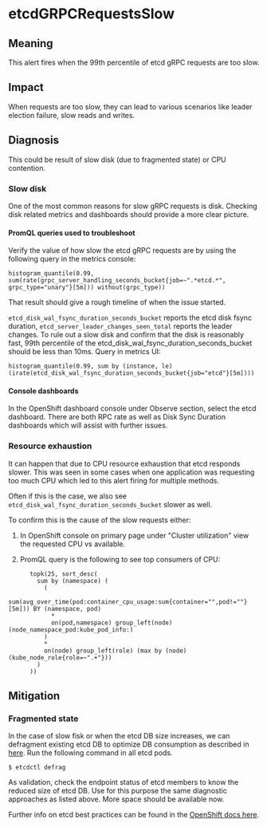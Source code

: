 # etcdGRPCRequestsSlow

## Meaning

This alert fires when the 99th percentile of etcd gRPC requests are too slow.

## Impact

When requests are too slow, they can lead to various scenarios like leader
election failure, slow reads and writes.

## Diagnosis

This could be result of slow disk (due to fragmented state) or CPU contention.

### Slow disk

One of the most common reasons for slow gRPC requests is disk. Checking disk
related metrics and dashboards should provide a more clear picture.

#### PromQL queries used to troubleshoot

Verify the value of how slow the etcd gRPC requests are by using the following
query in the metrics console:

```console
histogram_quantile(0.99, sum(rate(grpc_server_handling_seconds_bucket{job=~".*etcd.*", grpc_type="unary"}[5m])) without(grpc_type))
```
That result should give a rough timeline of when the issue started.

`etcd_disk_wal_fsync_duration_seconds_bucket` reports the etcd disk fsync
duration, `etcd_server_leader_changes_seen_total` reports the leader changes. To
rule out a slow disk and confirm that the disk is reasonably fast, 99th
percentile of the etcd_disk_wal_fsync_duration_seconds_bucket should be less
than 10ms. Query in metrics UI:

```console
histogram_quantile(0.99, sum by (instance, le) (irate(etcd_disk_wal_fsync_duration_seconds_bucket{job="etcd"}[5m])))
```
#### Console dashboards

In the OpenShift dashboard console under Observe section, select the etcd
dashboard. There are both RPC rate as well as Disk Sync Duration dashboards
which will assist with further issues.

### Resource exhaustion

It can happen that due to CPU resource exhaustion that etcd responds slower.
This was seen in some cases when one application was requesting too much CPU
which led to this alert firing for multiple methods.

Often if this is the case, we also see
`etcd_disk_wal_fsync_duration_seconds_bucket` slower as well.

To confirm this is the cause of the slow requests either:

1. In OpenShift console on primary page under "Cluster utilization" view the
   requested CPU vs available.

2. PromQL query is the following to see top consumers of CPU:

```console
      topk(25, sort_desc(
        sum by (namespace) (
          (
            sum(avg_over_time(pod:container_cpu_usage:sum{container="",pod!=""}[5m])) BY (namespace, pod)
            *
            on(pod,namespace) group_left(node) (node_namespace_pod:kube_pod_info:)
          )
          *
          on(node) group_left(role) (max by (node) (kube_node_role{role=~".+"}))
        )
      ))
```

## Mitigation

### Fragmented state

In the case of slow fisk or when the etcd DB size increases, we can defragment
existing etcd DB to optimize DB consumption as described in
[here][etcdDefragmentation]. Run the following command in all etcd pods.

```console
$ etcdctl defrag
```

As validation, check the endpoint status of etcd members to know the reduced
size of etcd DB. Use for this purpose the same diagnostic approaches as listed
above. More space should be available now.

Further info on etcd best practices can be found in the [OpenShift docs
here][etcdPractices].

[etcdDefragmentation]: https://etcd.io/docs/v3.4.0/op-guide/maintenance/
[etcdPractices]: https://docs.openshift.com/container-platform/4.7/scalability_and_performance/recommended-host-practices.html#recommended-etcd-practices_
